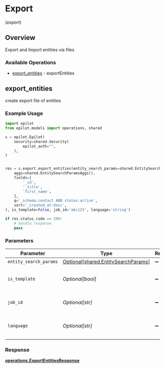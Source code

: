 # Export
(*export*)

## Overview

Export and Import entities via files

### Available Operations

* [export_entities](#export_entities) - exportEntities

## export_entities

create export file of entities

### Example Usage

```python
import epilot
from epilot.models import operations, shared

s = epilot.Epilot(
    security=shared.Security(
        epilot_auth="",
    ),
)


res = s.export.export_entities(entity_search_params=shared.EntitySearchParams(
    aggs=shared.EntitySearchParamsAggs(),
    fields=[
        '_id',
        '_title',
        'first_name',
    ],
    q='_schema:contact AND status:active',
    sort='_created_at:desc',
), is_template=False, job_id='abc123', language='string')

if res.status_code == 200:
    # handle response
    pass
```

### Parameters

| Parameter                                                                        | Type                                                                             | Required                                                                         | Description                                                                      | Example                                                                          |
| -------------------------------------------------------------------------------- | -------------------------------------------------------------------------------- | -------------------------------------------------------------------------------- | -------------------------------------------------------------------------------- | -------------------------------------------------------------------------------- |
| `entity_search_params`                                                           | [Optional[shared.EntitySearchParams]](../../models/shared/entitysearchparams.md) | :heavy_minus_sign:                                                               | N/A                                                                              |                                                                                  |
| `is_template`                                                                    | *Optional[bool]*                                                                 | :heavy_minus_sign:                                                               | Pass 'true' to generate import template                                          |                                                                                  |
| `job_id`                                                                         | *Optional[str]*                                                                  | :heavy_minus_sign:                                                               | Export Job Id to get the result                                                  | abc123                                                                           |
| `language`                                                                       | *Optional[str]*                                                                  | :heavy_minus_sign:                                                               | Export headers translation language                                              |                                                                                  |


### Response

**[operations.ExportEntitiesResponse](../../models/operations/exportentitiesresponse.md)**

